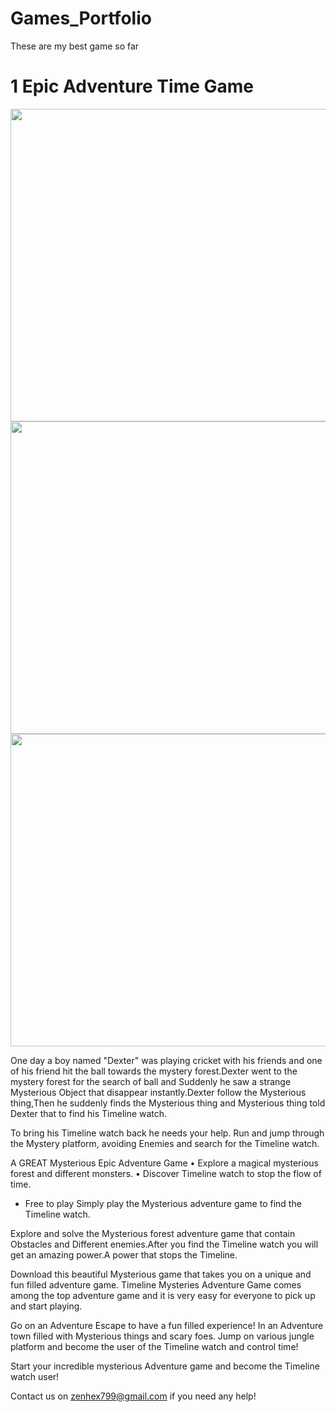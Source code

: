 # Games_Portfolio
These are my best game so far

# 1 Epic Adventure Time Game
<p align="center">

<img src="https://user-images.githubusercontent.com/68784974/172478930-8956ff35-536b-4afe-9b08-906529bd18d2.png" width="1000" height="500"/>
<img src="https://user-images.githubusercontent.com/68784974/172478930-8956ff35-536b-4afe-9b08-906529bd18d2.png" width="1000" height="500"/>
<img src="https://user-images.githubusercontent.com/68784974/172480482-d06996e2-860b-4d61-ae2d-ee480654adbc.png" width="1000" height="500"/>
</p>

One day a boy named "Dexter" was playing cricket with his friends and one of his friend hit the ball towards the mystery forest.Dexter went to the mystery forest for the search of ball and Suddenly he saw a strange Mysterious Object that disappear instantly.Dexter follow the Mysterious thing,Then he suddenly finds the Mysterious thing and Mysterious thing told Dexter that to find his Timeline watch.

To bring his Timeline watch back he needs your help. Run and jump through the Mystery platform, avoiding Enemies and search for the Timeline watch.

A GREAT Mysterious Epic Adventure Game
• Explore a magical mysterious forest and different monsters.
• Discover Timeline watch to stop the flow of time.

* Free to play
Simply play the Mysterious adventure game to find the Timeline watch.

Explore and solve the Mysterious forest adventure game that contain Obstacles and Different enemies.After you find the Timeline watch you will get an amazing power.A power that stops the Timeline.

Download this beautiful Mysterious game that takes you on a unique and fun filled adventure game. Timeline Mysteries Adventure Game comes among the top adventure game and it is very easy for everyone to pick up and start playing.

Go on an Adventure Escape to have a fun filled experience! In an Adventure town filled with Mysterious things and scary foes. Jump on various jungle platform and become the user of the Timeline watch and control time!

Start your incredible mysterious Adventure game and become the Timeline watch user!

Contact us on zenhex799@gmail.com if you need any help!
